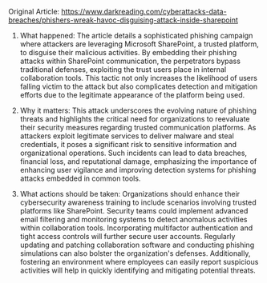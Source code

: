Original Article: https://www.darkreading.com/cyberattacks-data-breaches/phishers-wreak-havoc-disguising-attack-inside-sharepoint

1) What happened: The article details a sophisticated phishing campaign where attackers are leveraging Microsoft SharePoint, a trusted platform, to disguise their malicious activities. By embedding their phishing attacks within SharePoint communication, the perpetrators bypass traditional defenses, exploiting the trust users place in internal collaboration tools. This tactic not only increases the likelihood of users falling victim to the attack but also complicates detection and mitigation efforts due to the legitimate appearance of the platform being used.

2) Why it matters: This attack underscores the evolving nature of phishing threats and highlights the critical need for organizations to reevaluate their security measures regarding trusted communication platforms. As attackers exploit legitimate services to deliver malware and steal credentials, it poses a significant risk to sensitive information and organizational operations. Such incidents can lead to data breaches, financial loss, and reputational damage, emphasizing the importance of enhancing user vigilance and improving detection systems for phishing attacks embedded in common tools.

3) What actions should be taken: Organizations should enhance their cybersecurity awareness training to include scenarios involving trusted platforms like SharePoint. Security teams could implement advanced email filtering and monitoring systems to detect anomalous activities within collaboration tools. Incorporating multifactor authentication and tight access controls will further secure user accounts. Regularly updating and patching collaboration software and conducting phishing simulations can also bolster the organization's defenses. Additionally, fostering an environment where employees can easily report suspicious activities will help in quickly identifying and mitigating potential threats.